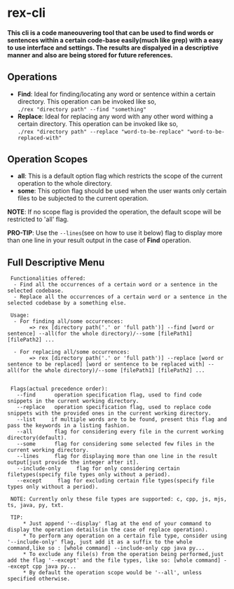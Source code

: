 # rex-cli

#### This cli is a code maneouvering tool that can be used to find words or sentences within a certain code-base easily(much like grep) with a easy to use interface and settings. The results are dispalyed in a descriptive manner and also are being stored for future references.

## Operations
- **Find**: Ideal for finding/locating any word or sentence within a certain directory. This operation can be invoked like so, <br />
`./rex "directory path" --find "something"`
- **Replace**: Ideal for replacing any word with any other word withing a certain directory. This operation can be invoked like so, <br />
`./rex "directory path" --replace "word-to-be-replace" "word-to-be-replaced-with"`

## Operation Scopes
- **all**: This is a default option flag which restricts the scope of the current operation to the whole directory.
- **some**: This option flag should be used when the user wants only certain files to be subjected to the current operation.

**NOTE**: If no scope flag is provided the operation, the default scope will be restricted to 'all' flag.
<br />

**PRO-TIP**: Use the `--lines`(see on how to use it below) flag to display more than one line in your result output in the case of **Find** operation.

## Full Descriptive Menu
```
 Functionalities offered: 
  - Find all the occurrences of a certain word or a sentence in the selected codebase. 
  - Replace all the occurrences of a certain word or a sentence in the selected codebase by a something else. 

 Usage: 
  - For finding all/some occurrences: 
       => rex [directory path('.' or 'full path')] --find [word or sentence] --all(for the whole directory)/--some [filePath1] [filePath2] ... 

  - For replacing all/some occurrences: 
       => rex [directory path('.' or 'full path')] --replace [word or sentence to be replaced] [word or sentence to be replaced with] --all(for the whole directory)/--some [filePath1] [filePath2] ... 


 Flags(actual precedence order): 
   --find      operation specification flag, used to find code snippets in the current working directory. 
   --replace   operation specification flag, used to replace code snippets with the provided ones in the current working directory.
   --list     if multiple words are to be found, present this flag and pass the keywords in a listing fashion.
   --all       flag for considering every file in the current working directory(default).
   --some      flag for considering some selected few files in the current working directory.
   --lines     flag for displaying more than one line in the result output[just provide the integer after it].
   --include-only     flag for only considering certain filetypes(specify file types only without a period).
   --except     flag for excluding certain file types(specify file types only without a period).

 NOTE: Currently only these file types are supported: c, cpp, js, mjs, ts, java, py, txt.

 TIP: 
     * Just append '--display' flag at the end of your command to display the operation details(in the case of replace operation).
     * To perform any operation on a certain file type, consider using '--include-only' flag, just add it as a suffix to the whole command,like so : [whole command] --include-only cpp java py...
     * To exclude any file(s) from the operation being performed,just add the flag '--except' and the file types, like so: [whole command] --except cpp java py... 
     * By default the operation scope would be '--all', unless specified otherwise.
```


